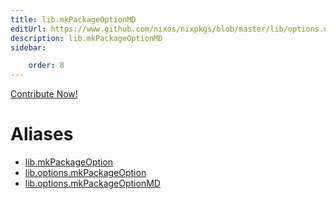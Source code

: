 ```yaml
---
title: lib.mkPackageOptionMD
editUrl: https://www.github.com/nixos/nixpkgs/blob/master/lib/options.nix#L174C5
description: lib.mkPackageOptionMD
sidebar:

    order: 8
---
```


<a href="https://www.github.com/nixos/nixpkgs/blob/master/lib/options.nix#L174C5">Contribute Now!</a>


# Aliases

- [lib.mkPackageOption](/nix-doc-comments/reference/lib/lib-mkPackageOption)
- [lib.options.mkPackageOption](/nix-doc-comments/reference/lib/options/lib-options-mkPackageOption)
- [lib.options.mkPackageOptionMD](/nix-doc-comments/reference/lib/options/lib-options-mkPackageOptionMD)


